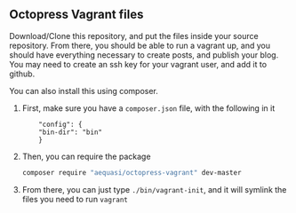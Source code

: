 Octopress Vagrant files
---

Download/Clone this repository, and put the files inside your source repository. From there, you should be able to run a vagrant up, and you should have everything necessary to create posts, and publish your blog. You may need to create an ssh key for your vagrant user, and add it to github.

You can also install this using composer.

1. First, make sure you have a `composer.json` file, with the following in it

	```
	    "config": {
		"bin-dir": "bin"
	    }
	```

2. Then, you can require the package

	```sh
	composer require "aequasi/octopress-vagrant" dev-master
	```

3. From there, you can just type `./bin/vagrant-init`, and it will symlink the files you need to run `vagrant`

